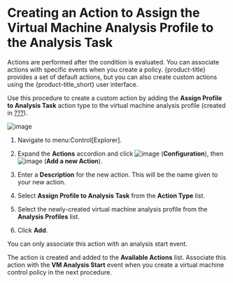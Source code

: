 # Creating an Action to Assign the Virtual Machine Analysis Profile to the Analysis Task

Actions are performed after the condition is evaluated. You can
associate actions with specific events when you create a policy.
{product-title} provides a set of default actions, but you can also
create custom actions using the {product-title\_short} user interface.

Use this procedure to create a custom action by adding the **Assign
Profile to Analysis Task** action type to the virtual machine analysis
profile (created in [???](#vm-analysis-profile)).

![image](../images/create-custom-action.png)

1.  Navigate to menu:Control\[Explorer\].

2.  Expand the **Actions** accordion and click
    ![image](../images/1847.png) (**Configuration**), then
    ![image](../images/1862.png) (**Add a new Action**).

3.  Enter a **Description** for the new action. This will be the name
    given to your new action.

4.  Select **Assign Profile to Analysis Task** from the **Action Type**
    list.

5.  Select the newly-created virtual machine analysis profile from the
    **Analysis Profiles** list.

6.  Click **Add**.

<div class="note">

You can only associate this action with an analysis start event.

</div>

The action is created and added to the **Available Actions** list.
Associate this action with the **VM Analysis Start** event when you
create a virtual machine control policy in the next procedure.
